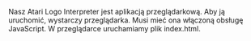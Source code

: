 Nasz Atari Logo Interpreter jest aplikacją przeglądarkową. 
Aby ją uruchomić, wystarczy przeglądarka. Musi mieć ona włączoną obsługę JavaScript. 
W przeglądarce uruchamiamy plik index.html. 